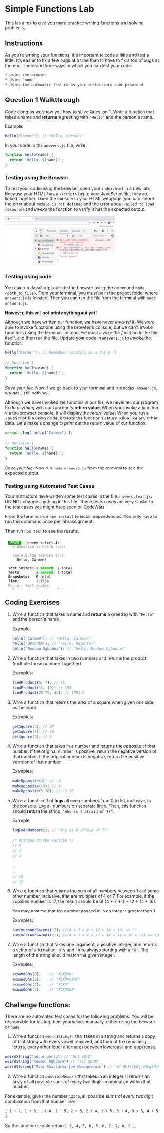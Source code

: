 # Simple Functions Lab

This lab aims to give you more practice writing functions and solving problems.

## Instructions

As you're writing your functions, it's important to code a little and test a little. It's easier to fix a few bugs at a time than to have to fix a ton of bugs at the end. There are three ways in which you can test your code.

    * Using the browser
    * Using `node`
    * Using the automatic test cases your instructors have provided

## Question 1 Walkthrough

Code along as we show you how to solve Question 1. Write a function that takes a name and **returns** a greeting with `"Hello"` and the person's name.

Example:
```javascript
hello("Carmen"); // "Hello, Carmen!"
```

In your code in the `answers.js` file, write:
```javascript
function hello(name) {
  return `Hello, ${name}!`;
}
```

### Testing using the Browser

To test your code using the browser, open your `index.html` in a new tab. Because your HTML has a `<script>` tag to your JavaScript file, they are linked together. Open the console in your HTML webpage (you can ignore the error about `module is not defined` and the error about `Failed to load resource`) and *invoke* the function to verify it has the expected output.

![console](pictures/console.png)

### Testing using node

You can run JavaScript outside the browser using the command `node <path_to_file>`. From your terminal, you must be in the project folder where `answers.js` is located. Then you can run the file from the terminal with `node answers.js`. 

**However, this will not print anything out yet!**

Although we have written our function, we have never *invoked* it! We were able to invoke functions using the browser's console, but we can't invoke functions using the terminal. Instead, we must *invoke the function* in the file itself, and then run the file. Update your code in `answers.js` to *invoke* the function:

```javascript
hello("Carmen"); // Remember hoisting is a thing ;)

// Question 1
function hello(name) {
  return `Hello, ${name}!`;
}
```

*Save your file.* Now if we go back to your terminal and run `nodes answer.js`, we get... still nothing...

Although we have invoked the function in our file, we never tell our program to *do anything* with our function's **return value**. When you invoke a function via the browser console, it will display the *return value*. When you run a JavaScript file using node, it treats the function's return value like any other data. Let's make a change to *print* out the return value of our function:

```javascript
console.log( hello("Carmen") ); 

// Question 1
function hello(name) {
  return `Hello, ${name}!`;
}
```

*Save your file.* Now run `node answers.js` from the terminal to see the expected output.

### Testing using Automated Test Cases

Your instructors have written some test cases in the file `answers.text.js`. DO NOT change anything in this file. These tests cases are very similar to the test cases you might have seen on CodeWars.

From the terminal run `npm install` to install dependencies. You only have to run this command once per lab/assignment.

Then run `npm test` to see the results.

![node](pictures/node.png)

## Coding Exercises

1. Write a function that takes a name and **returns** a greeting with `"Hello"` and the person's name.

    Example:
    ```javascript
    hello("Carmen"); // "Hello, Carmen!"
    hello("Devonte"); // "Hello, Devonte!"
    hello("Reuben Ogbonna"); // "Hello, Reuben Ogbonna!"
    ```

2. Write a function that takes in two numbers and returns the product (multiple those numbers together):

    Examples:
    ```javascript
    findProduct(5, 7); // 35
    findProduct(15, 10); // 150
    findProduct(25.75, 42); // 1081.5
    ```
    
3. Write a function that returns the area of a square when given one side as the input:

    Examples:
    ```javascript
    getSquare(5); // 25
    getSquare(4); // 16
    getSquare(3); // 9
    ```

4. Write a function that takes in a number and returns the opposite of that number. If the original number is positive, return the negative version of that number. If the original number is negative, return the positive veresion of that number.

    Examples:
    ```javascript
    makeOpposite(9); // -9
    makeOpposite(-3); // 3
    makeOpposite(5.78); // -5.78
    ```

5. Write a function that **logs** all even numbers from 0 to 50, inclusive, to the console. Log all numbers on separate lines. Then, this function should **return** the string, `"Why is 6 afraid of 7?"`.

    Example:
    ```javascript
    logEvenNumbers(); // "Why is 6 afraid of 7?"

    /* Printed to the Console */
    // 0
    // 2
    // 4
    .
    .
    .
    // 48
    // 50
    ```

6. Write a function that returns the sum of all numbers between 1 and some other number, inclusive, that are multiples of 4 or 7. For example, if the supplied number is 17, the result should be 61 (4 + 7 + 8 + 12 + 14 + 16).

    You may assume that the number passed in is an integer greater than 1.

    Examples:
    ```javascript
    sumFoursAndSevens(17); //(4 + 7 + 8 + 12 + 14 + 16) => 61
    sumFoursAndSevens(21); //(4 + 7 + 8 + 12 + 14 + 16 + 20 + 21) => 102
    ```
    
7. Write a function that takes one argument, a positive integer, and returns a string of alternating `'X'`s and `'O'`s, always starting with a `'X'`. The length of the string should match the given integer.

    Examples:
    ```javascript
    exsAndOhs(6);    // "XOXOXO"
    exsAndOhs(9);    // "XOXOXOXOX"
    exsAndOhs(4);    // "XOXO"
    exsAndOhs(7);    // "XOXOXOX"
    ```

## Challenge functions:

There are no automated test cases for the following problems. You will be responsible for testing them yourselves manually, either using the browser or `node`.

1. Write a function `weirdString()` that takes in a string and returns a copy of that string with every vowel removed, and then of the remaining letters, every other letter alternates between lowercase and uppercase.

```javascript
weirdString("hello world") // "hLl wRlD"
weirdString("Reuben Ogbonna") // "rBn gBnN"
weirdStsring("Maya Bhattacharjee-Marcantonio") // "mY BhTtChRj-mRcNtNi"
```

2. Write a function `possibleSums()` that takes in an integer. It returns an array of all possible sums of every two digits combination within that number. 

For example, given the number `12345`, all possible sums of every two digit combination from that number are:

`[ 1 + 2, 1 + 3, 1 + 4, 1 + 5, 2 + 3, 2 + 4, 2 + 5, 3 + 4, 3 + 5, 4 + 5 ]`

So the function should return `[ 3, 4, 5, 6, 5, 6, 7, 7, 8, 9 ]`.
